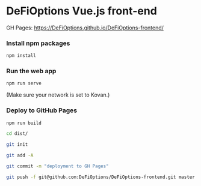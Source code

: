 # DeFiOptions Vue.js front-end

GH Pages: https://DeFiOptions.github.io/DeFiOptions-frontend/ 

### Install npm packages

```bash
npm install
```

### Run the web app

```bash
npm run serve
```

(Make sure your network is set to Kovan.)

### Deploy to GitHub Pages

```bash
npm run build

cd dist/

git init

git add -A

git commit -m "deployment to GH Pages"

git push -f git@github.com:DeFiOptions/DeFiOptions-frontend.git master:gh-pages
```

